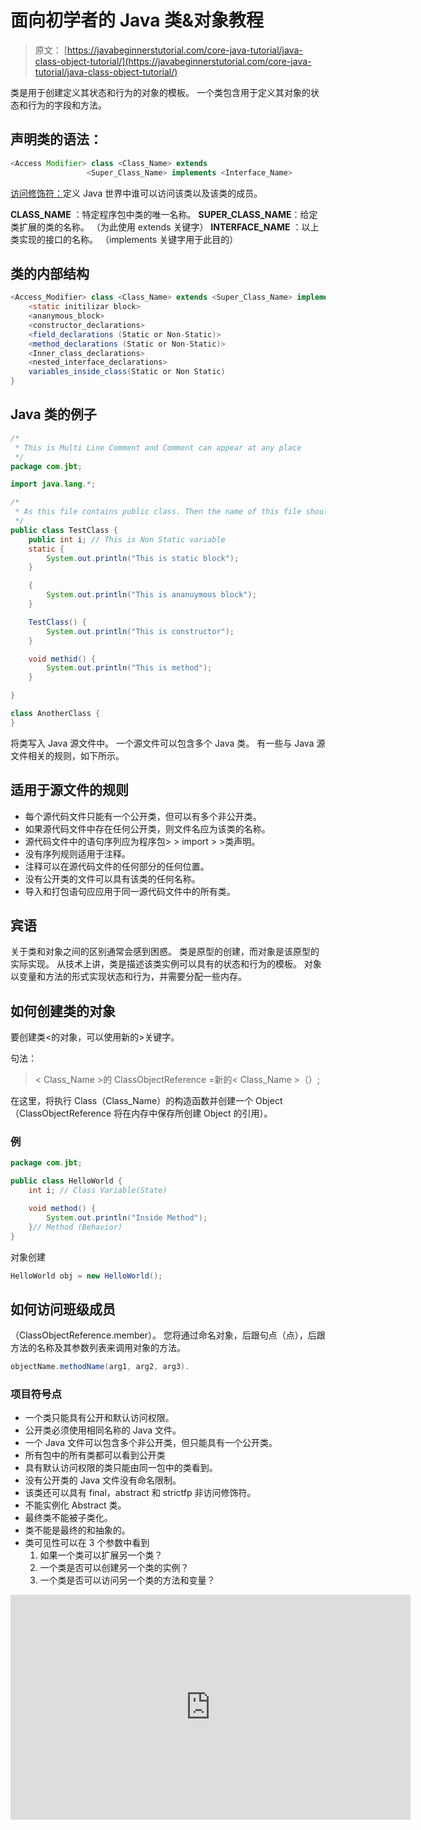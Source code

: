 # 面向初学者的 Java 类&对象教程

> 原文： [https://javabeginnerstutorial.com/core-java-tutorial/java-class-object-tutorial/](https://javabeginnerstutorial.com/core-java-tutorial/java-class-object-tutorial/)

类是用于创建定义其状态和行为的对象的模板。 一个类包含用于定义其对象的状态和行为的字段和方法。

## 声明类的语法：

```java
<Access Modifier> class <Class_Name> extends
                 <Super_Class_Name> implements <Interface_Name>
```

[访问修饰符：](https://javabeginnerstutorial.com/core-java-tutorial/access-modifier-in-java/ "Access Modifier in Java")定义 Java 世界中谁可以访问该类以及该类的成员。

**CLASS_NAME** ：特定程序包中类的唯一名称。
**SUPER_CLASS_NAME**：给定类扩展的类的名称。 （为此使用 extends 关键字）
**INTERFACE_NAME** ：以上类实现的接口的名称。 （implements 关键字用于此目的）

## 类的内部结构

```java
<Access_Modifier> class <Class_Name> extends <Super_Class_Name> implements <Interface_Name>{
    <static initilizar block>
    <ananymous_block>
    <constructor_declarations>
    <field_declarations (Static or Non-Static)>
    <method_declarations (Static or Non-Static)>
    <Inner_class_declarations>
    <nested_interface_declarations>
    variables_inside_class(Static or Non Static)
}
```

## Java 类的例子

```java
/*
 * This is Multi Line Comment and Comment can appear at any place
 */
package com.jbt;

import java.lang.*;

/*
 * As this file contains public class. Then the name of this file should be TestClass.java
 */
public class TestClass {
	public int i; // This is Non Static variable
	static {
		System.out.println("This is static block");
	}

	{
		System.out.println("This is ananuymous block");
	}

	TestClass() {
		System.out.println("This is constructor");
	}

	void methid() {
		System.out.println("This is method");
	}

}

class AnotherClass {
}
```

将类写入 Java 源文件中。 一个源文件可以包含多个 Java 类。 有一些与 Java 源文件相关的规则，如下所示。

## 适用于源文件的规则

*   每个源代码文件只能有一个公开类，但可以有多个非公开类。
*   如果源代码文件中存在任何公开类，则文件名应为该类的名称。
*   源代码文件中的语句序列应为程序包> > import > >类声明。
*   没有序列规则适用于注释。
*   注释可以在源代码文件的任何部分的任何位置。
*   没有公开类的文件可以具有该类的任何名称。
*   导入和打包语句应应用于同一源代码文件中的所有类。

## 宾语

关于类和对象之间的区别通常会感到困惑。 类是原型的创建，而对象是该原型的实际实现。 从技术上讲，类是描述该类实例可以具有的状态和行为的模板。 对象以变量和方法的形式实现状态和行为，并需要分配一些内存。

## 如何创建类的对象

要创建类<的对象，可以使用新的>关键字。

句法：

> < Class_Name >的 ClassObjectReference =新的< Class_Name >（）;

在这里，将执行 Class（Class_Name）的构造函数并创建一个 Object（ClassObjectReference 将在内存中保存所创建 Object 的引用）。

### 例

```java
package com.jbt;

public class HelloWorld {
	int i; // Class Variable(State)

	void method() {
		System.out.println("Inside Method");
	}// Method (Behavior)
} 
```

对象创建

```java
HelloWorld obj = new HelloWorld();
```

## 如何访问班级成员

（ClassObjectReference.member）。 您将通过命名对象，后跟句点（点），后跟方法的名称及其参数列表来调用对象的方法。

```java
objectName.methodName(arg1, arg2, arg3).
```

### 项目符号点

*   一个类只能具有公开和默认访问权限。
*   公开类必须使用相同名称的 Java 文件。
*   一个 Java 文件可以包含多个非公开类，但只能具有一个公开类。
*   所有包中的所有类都可以看到公开类
*   具有默认访问权限的类只能由同一包中的类看到。
*   没有公开类的 Java 文件没有命名限制。
*   该类还可以具有 final，abstract 和 strictfp 非访问修饰符。
*   不能实例化 Abstract 类。
*   最终类不能被子类化。
*   类不能是最终的和抽象的。
*   类可见性可以在 3 个参数中看到
    1.  如果一个类可以扩展另一个类？
    2.  一个类是否可以创建另一个类的实例？
    3.  一个类是否可以访问另一个类的方法和变量？

<noscript><iframe allow="accelerometer; autoplay; encrypted-media; gyroscope; picture-in-picture" allowfullscreen="" frameborder="0" height="360" src="https://www.youtube.com/embed/VW72ezYj3d4?feature=oembed" title="Java Class &amp; Object Tutorial" width="640"></iframe></noscript>

